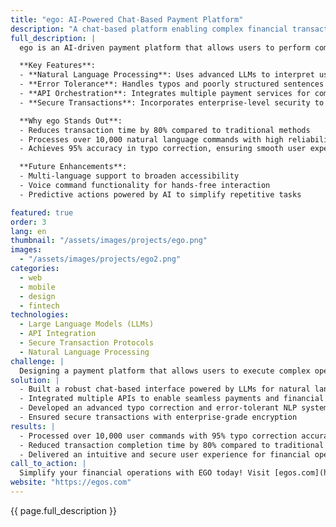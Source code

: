 ```yaml
---
title: "ego: AI-Powered Chat-Based Payment Platform"
description: "A chat-based platform enabling complex financial transactions with simple, natural language commands"
full_description: |
  ego is an AI-driven payment platform that allows users to perform complex financial operations by writing simple sentences, even with typos. By orchestrating large language models (LLMs) with a robust API integration layer, ego delivers an intuitive, fast, and secure transaction experience. Its typo-tolerant NLP engine ensures seamless processing, while enterprise-grade security safeguards every transaction.

  **Key Features**:
  - **Natural Language Processing**: Uses advanced LLMs to interpret user commands with high accuracy
  - **Error Tolerance**: Handles typos and poorly structured sentences without disruptions
  - **API Orchestration**: Integrates multiple payment services for comprehensive functionality
  - **Secure Transactions**: Incorporates enterprise-level security to protect user data and funds

  **Why ego Stands Out**:
  - Reduces transaction time by 80% compared to traditional methods
  - Processes over 10,000 natural language commands with high reliability
  - Achieves 95% accuracy in typo correction, ensuring smooth user experiences

  **Future Enhancements**:
  - Multi-language support to broaden accessibility
  - Voice command functionality for hands-free interaction
  - Predictive actions powered by AI to simplify repetitive tasks

featured: true
order: 3
lang: en
thumbnail: "/assets/images/projects/ego.png"
images:
  - "/assets/images/projects/ego2.png"
categories:
  - web
  - mobile
  - design
  - fintech
technologies:
  - Large Language Models (LLMs)
  - API Integration
  - Secure Transaction Protocols
  - Natural Language Processing
challenge: |
  Designing a payment platform that allows users to execute complex operations through simple chat commands while ensuring high security, fast processing, and typo tolerance. The challenge was to orchestrate multiple APIs and LLMs into a seamless and intuitive experience.
solution: |
  - Built a robust chat-based interface powered by LLMs for natural language command interpretation
  - Integrated multiple APIs to enable seamless payments and financial actions
  - Developed an advanced typo correction and error-tolerant NLP system
  - Ensured secure transactions with enterprise-grade encryption
results: |
  - Processed over 10,000 user commands with 95% typo correction accuracy
  - Reduced transaction completion time by 80% compared to traditional platforms
  - Delivered an intuitive and secure user experience for financial operations
call_to_action: |
  Simplify your financial operations with EGO today! Visit [egos.com](https://egos.com) to learn more and get started.
website: "https://egos.com"
---
```


{{ page.full_description }}
